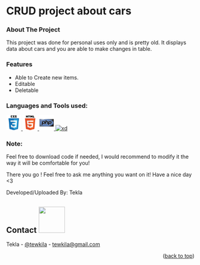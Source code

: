 
<div id="top"></div>
<!-- ABOUT THE PROJECT -->

# CRUD project about cars 

<h3 style="font-weight=bold"> About The Project  </h3>

<p> This project was done for personal uses only and is pretty old. It displays data about cars and you are able to make changes in table. </p>

<!-- FEATURES -->
<h3 style="font-weight=bold"> Features </h3>

* Able to Create new items.
* Editable
* Deletable


<h3 align="left">Languages and Tools used:</h3>
<p align="left"> <a href="https://www.w3schools.com/css/" target="_blank" rel="noreferrer"> <img src="https://raw.githubusercontent.com/devicons/devicon/master/icons/css3/css3-original-wordmark.svg" alt="css3" width="40" height="40"/> </a>  <a href="https://www.w3.org/html/" target="_blank" rel="noreferrer"> <img src="https://raw.githubusercontent.com/devicons/devicon/master/icons/html5/html5-original-wordmark.svg" alt="html5" width="40" height="40"/> </a> <a href="https://www.php.net" target="_blank" rel="noreferrer"> <img src="https://raw.githubusercontent.com/devicons/devicon/master/icons/php/php-original.svg" alt="php" width="40" height="40"/> </a> <a href="https://www.adobe.com/products/xd.html" target="_blank" rel="noreferrer"> <img src="https://cdn.worldvectorlogo.com/logos/adobe-xd.svg" alt="xd" width="40" height="40"/> </a> </p>


<h3 align="left">Note:</h3>
Feel free to download code if needed, I would recommend to modify it the way it will be comfortable for you!
 
 
There you go ! Feel free to ask me anything you want on it! Have a nice day <3

Developed/Uploaded By:
Tekla 
 
<!-- CONTACT -->
## Contact <img src="https://media.giphy.com/media/tXRMYz5HskEX68TBhC/giphy.gif" width="70" height="70" /> 
Tekla - [@tewkila](https://www.instagram.com/tewkila/) - tewkila@gmail.com

<p align="right">(<a href="#top">back to top</a>)</p>


